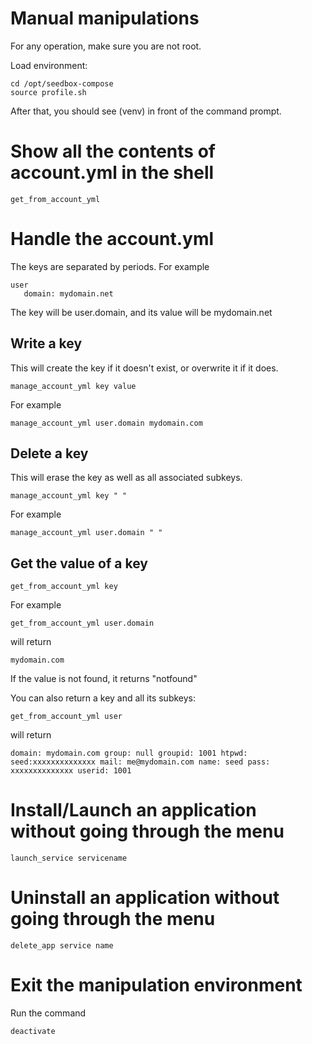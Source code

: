 # Manual manipulations

For any operation, make sure you are not root.

Load environment:
```
cd /opt/seedbox-compose
source profile.sh
```

After that, you should see (venv) in front of the command prompt.


# Show all the contents of account.yml in the shell
```
get_from_account_yml
```

# Handle the account.yml

The keys are separated by periods. For example
```
user
   domain: mydomain.net
```

The key will be user.domain, and its value will be mydomain.net

## Write a key
This will create the key if it doesn't exist, or overwrite it if it does.

```
manage_account_yml key value
```
For example
```
manage_account_yml user.domain mydomain.com
```

## Delete a key
This will erase the key as well as all associated subkeys.

```
manage_account_yml key " "
```
For example
```
manage_account_yml user.domain " "
```

## Get the value of a key

```
get_from_account_yml key
```
For example
```
get_from_account_yml user.domain
```
will return
```
mydomain.com
```
If the value is not found, it returns "notfound"

You can also return a key and all its subkeys:
```
get_from_account_yml user
```
will return
```
domain: mydomain.com group: null groupid: 1001 htpwd: seed:xxxxxxxxxxxxxx mail: me@mydomain.com name: seed pass: xxxxxxxxxxxxxx userid: 1001
```

# Install/Launch an application without going through the menu

```
launch_service servicename
```
# Uninstall an application without going through the menu
```
delete_app service name
```
# Exit the manipulation environment

Run the command
```
deactivate
```